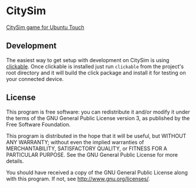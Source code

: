 # CitySim

[CitySim game for Ubuntu Touch](https://uappexplorer.com/app/city.zubozrout)

## Development

The easiest way to get setup with development on CitySim is using
[clickable](https://github.com/bhdouglass/clickable). Once clickable is installed
just run `clickable` from the project's root directory and it will build the
click package and install it for testing on your connected device.

## License

This program is free software: you can redistribute it and/or modify it under the terms of the GNU General Public License version 3, as published by the Free Software Foundation.

This program is distributed in the hope that it will be useful, but WITHOUT ANY WARRANTY; without even the implied warranties of MERCHANTABILITY, SATISFACTORY QUALITY, or FITNESS FOR A PARTICULAR PURPOSE. See the GNU General Public License for more details.

You should have received a copy of the GNU General Public License along with this program. If not, see http://www.gnu.org/licenses/.
